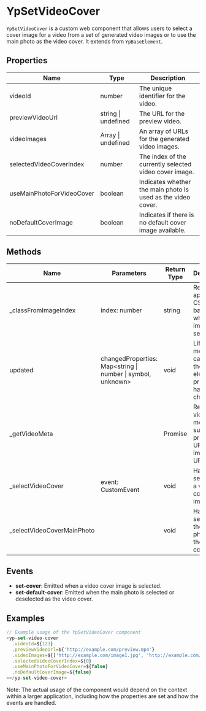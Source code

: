 # YpSetVideoCover

`YpSetVideoCover` is a custom web component that allows users to select a cover image for a video from a set of generated video images or to use the main photo as the video cover. It extends from `YpBaseElement`.

## Properties

| Name                      | Type                  | Description                                           |
|---------------------------|-----------------------|-------------------------------------------------------|
| videoId                   | number                | The unique identifier for the video.                  |
| previewVideoUrl           | string \| undefined   | The URL for the preview video.                        |
| videoImages               | Array<string> \| undefined | An array of URLs for the generated video images.    |
| selectedVideoCoverIndex   | number                | The index of the currently selected video cover image.|
| useMainPhotoForVideoCover | boolean               | Indicates whether the main photo is used as the video cover. |
| noDefaultCoverImage       | boolean               | Indicates if there is no default cover image available. |

## Methods

| Name                  | Parameters            | Return Type | Description                                                                 |
|-----------------------|-----------------------|-------------|-----------------------------------------------------------------------------|
| _classFromImageIndex  | index: number         | string      | Returns the appropriate CSS class based on whether the image is selected.   |
| updated               | changedProperties: Map<string \| number \| symbol, unknown> | void | Lifecycle method called after the element’s properties have changed. |
| _getVideoMeta         |                       | Promise<void> | Retrieves video metadata such as preview URL and image URLs.              |
| _selectVideoCover     | event: CustomEvent    | void        | Handles the selection of a video cover image.                               |
| _selectVideoCoverMainPhoto |                   | void        | Handles the selection of the main photo as the video cover.                 |

## Events

- **set-cover**: Emitted when a video cover image is selected.
- **set-default-cover**: Emitted when the main photo is selected or deselected as the video cover.

## Examples

```typescript
// Example usage of the YpSetVideoCover component
<yp-set-video-cover
  .videoId=${123}
  .previewVideoUrl=${'http://example.com/preview.mp4'}
  .videoImages=${['http://example.com/image1.jpg', 'http://example.com/image2.jpg']}
  .selectedVideoCoverIndex=${0}
  .useMainPhotoForVideoCover=${false}
  .noDefaultCoverImage=${false}
></yp-set-video-cover>
```

Note: The actual usage of the component would depend on the context within a larger application, including how the properties are set and how the events are handled.